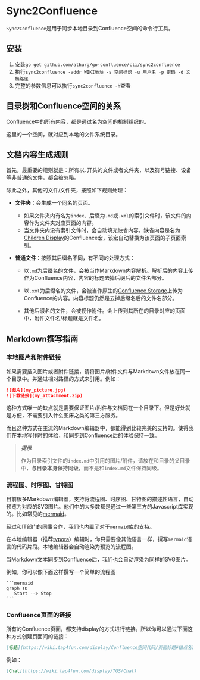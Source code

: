 
# Sync2Confluence

`Sync2Confluence`是用于同步本地目录到Confluence空间的命令行工具。

## 安装
1. 安装`go get github.com/athurg/go-confluence/cli/sync2confluence`
1. 执行`sync2confluence -addr WIKI地址 -s 空间标识 -u 用户名 -p 密码 -d 文档路径`
1. 完整的参数信息可以执行`sync2confluence -h`查看

## 目录树和Confluence空间的关系

Confluence中的所有内容，都是通过名为[空间](https://confluence.atlassian.com/conf68/spaces-947170008.html)的机制组织的。

这里的一个空间，就对应到本地的文件系统目录。

## 文档内容生成规则

首先，最重要的规则就是：所有以`.`开头的文件或者文件夹，以及符号链接、设备等非普通的文件，都会被忽略。

除此之外，其他的文件/文件夹，按照如下规则处理：

- **文件夹**：会生成一个同名的页面。
   - 如果文件夹内有名为`index`、后缀为`.md`或`.xml`的索引文件时，该文件的内容作为文件夹对应页面的内容。
   - 当文件夹内没有索引文件时，会自动填充缺省内容。缺省内容是名为[Children Display](https://confluence.atlassian.com/doc/children-display-macro-139501.html)的Confluence宏，该宏自动替换为该页面的子页面索引。


- **普通文件**：按照其后缀名不同，有不同的处理方式：
  - 以`.md`为后缀名的文件，会被当作Markdown内容解析。解析后的内容上传作为Confluence内容，内容的标题去掉后缀后的文件名部分。

  - 以`.xml`为后缀名的文件，会被当作原生的[Confluence Storage](https://confluence.atlassian.com/doc/confluence-storage-format-790796544.html)上传为Confluence的内容。内容标题仍然是去掉后缀名后的文件名部分。

  - 其他后缀名的文件，会被视作附件。会上传到其所在的目录对应的页面中，附件文件名/标题就是文件名。

## Markdown撰写指南

### 本地图片和附件链接

如果需要插入图片或者附件链接，请将图片/附件文件与Markdown文件放在同一个目录中。并通过相对路径的方式来引用。例如：

```markdown
![图片](my_picture.jpg)
![下载链接](my_attachment.zip)
```

这种方式唯一的缺点就是需要保证图片/附件与文档同在一个目录下。但是好处就是方便，不需要引入什么图床之类的第三方服务。

而且这种方式在主流的Markdown编辑器中，都能得到比较完美的支持的。使得我们在本地写作时的体验，和同步到Confluence后的体验保持一致。


> ***提示***
>
> 作为目录索引文件的`index.md`中引用的图片/附件，请放在和目录的父目录中，**与目录本身保持同级**，而不是和`index.md`文件保持同级。


### 流程图、时序图、甘特图


目前很多Markdown编辑器，支持将流程图、时序图、甘特图的描述性语言，自动预览为对应的SVG图片。他们中的大多数都是通过一些第三方的Javascript库实现的。比如常见的[mermaid](https://mermaidjs.github.io/)。


经过和IT部门的同事合作，我们也内置了对于`mermaid`库的支持。


在本地编辑器（推荐[typora](https://typora.io/)）编辑时，你只需要像其他语言一样，撰写`mermaid`语言的代码片段。本地编辑器会自动渲染为预览的流程图。


当Markdown文本同步到Confluence后，我们也会自动渲染为同样的SVG图片。


例如，你可以像下面这样撰写一个简单的流程图

    ```mermaid
    graph TD
       Start --> Stop
    ```

### Confluence页面的链接

所有的Confluence页面，都支持display的方式进行链接。所以你可以通过下面这种方式创建页面间的链接：

```markdown
[标题](https://wiki.tap4fun.com/display/Confluence空间代码/页面标题#锚点名)
```

例如：

```markdown
[Chat](https://wiki.tap4fun.com/display/TGS/Chat)
```
